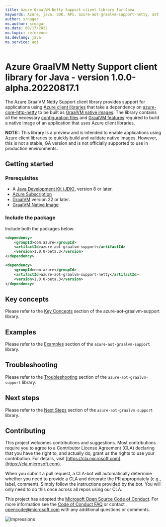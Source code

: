 ```yaml
---
title: Azure GraalVM Netty Support client library for Java
keywords: Azure, java, SDK, API, azure-aot-graalvm-support-netty, aot
author: srnagar
ms.author: srnagar
ms.date: 08/17/2022
ms.topic: reference
ms.devlang: java
ms.service: aot
---
```

# Azure GraalVM Netty Support client library for Java - version 1.0.0-alpha.20220817.1 


The Azure GraalVM Netty Support client library provides support for applications using
[Azure client libraries](https://azure.github.io/azure-sdk/releases/latest/java.html) that take a dependency on
[azure-core-http-netty](https://github.com/Azure/azure-sdk-for-java/tree/main/sdk/core/azure-core-http-netty) to be
built as [GraalVM native images](https://www.graalvm.org/22.0/reference-manual/native-image/). The library contains all the necessary
[configuration files](https://www.graalvm.org/22.0/reference-manual/native-image/BuildConfiguration/) and [GraalVM
features](https://www.graalvm.org/sdk/javadoc/index.html?org/graalvm/nativeimage/hosted/Feature.html) required to build
a native image of an application that uses Azure client libraries.

**NOTE:**: This library is a preview and is intended to enable applications using Azure client libraries to quickly
build and validate native images. However, this is not a stable, GA version and is not officially supported to use in production
environments.

## Getting started

### Prerequisites
- A [Java Development Kit (JDK)][jdk_link], version 8 or later.
- [Azure Subscription][azure_subscription]
- [GraalVM](https://www.graalvm.org/downloads/) version 22 or later.
- [GraalVM Native Image](https://www.graalvm.org/22.0/reference-manual/native-image/)

### Include the package

Include both the packages below:

[//]: # ({x-version-update-start;com.azure:azure-aot-graalvm-support;current})
```xml
<dependency>
    <groupId>com.azure</groupId>
    <artifactId>azure-aot-graalvm-support</artifactId>
    <version>1.0.0-beta.3</version>
</dependency>
```
[//]: # ({x-version-update-end})

[//]: # ({x-version-update-start;com.azure:azure-aot-graalvm-support-netty;current})
```xml
<dependency>
    <groupId>com.azure</groupId>
    <artifactId>azure-aot-graalvm-support-netty</artifactId>
    <version>1.0.0-beta.3</version>
</dependency>
```
[//]: # ({x-version-update-end})
## Key concepts

Please refer to the [Key Concepts](https://github.com/Azure/azure-sdk-for-java/tree/main/sdk/aot/azure-aot-graalvm-support#key-concepts) section of the azure-aot-graalvm-support library.

## Examples

Please refer to the [Examples](https://github.com/Azure/azure-sdk-for-java/tree/main/sdk/aot/azure-aot-graalvm-support#examples) section of the
`azure-aot-graalvm-support` library.

## Troubleshooting
Please refer to the [Troubleshooting](https://github.com/Azure/azure-sdk-for-java/tree/main/sdk/aot/azure-aot-graalvm-support#troubleshooting) section of the
`azure-aot-graalvm-support` library.

## Next steps
Please refer to the [Next Steps](https://github.com/Azure/azure-sdk-for-java/tree/main/sdk/aot/azure-aot-graalvm-support#next-steps) section of the
`azure-aot-graalvm-support` library.

## Contributing

This project welcomes contributions and suggestions. Most contributions require you to agree to a Contributor License
Agreement (CLA) declaring that you have the right to, and actually do, grant us the rights to use your contribution.
For details, visit [https://cla.microsoft.com](https://cla.microsoft.com).

When you submit a pull request, a CLA-bot will automatically determine whether you need to provide a CLA and decorate the
PR appropriately (e.g., label, comment). Simply follow the instructions provided by the bot. You will only need to do this
once across all repos using our CLA.

This project has adopted the [Microsoft Open Source Code of Conduct](https://opensource.microsoft.com/codeofconduct/).
For more information see the [Code of Conduct FAQ](https://opensource.microsoft.com/codeofconduct/faq/) or contact
[opencode@microsoft.com](mailto:opencode@microsoft.com) with any additional questions or comments.

<!-- LINKS -->
[cla]: https://cla.microsoft.com
[coc]: https://opensource.microsoft.com/codeofconduct/
[coc_faq]: https://opensource.microsoft.com/codeofconduct/faq/
[coc_contact]: mailto:opencode@microsoft.com
[jdk_link]: /java/azure/jdk/?view=azure-java-stable
[azure_subscription]: https://azure.microsoft.com/free

![Impressions](https://azure-sdk-impressions.azurewebsites.net/api/impressions/azure-sdk-for-java%2Fsdk%2Faot%2Fazure-aot-graalvm-support-netty%2FREADME.png)

